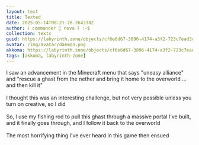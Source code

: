 ```yaml
---
layout: text
title: Texted
date: 2025-05-14T08:21:28.264338Z
author: ⸸ commander ░ nova ⸸ :~$
collection: texts
guid: https://labyrinth.zone/objects/cf6e6d67-3896-4174-a3f2-723c7ead3cca
avatar: /img/avatar/daemon.png
akkoma: https://labyrinth.zone/objects/cf6e6d67-3896-4174-a3f2-723c7ead3cca
tags: [akkoma, labyrinth-zone]
---
```


<p>I saw an advancement in the Minecraft menu that says "uneasy alliance" and "rescue a ghast from the nether and bring it home to the overworld ... and then kill it"<br><br>I thought this was an interesting challenge, but not very possible unless you turn on creative, so I did<br><br>So, I use my fishing rod to pull this ghast through a massive portal I've built, and it finally goes through, and I follow it back to the overworld<br><br>The most horrifying thing I've ever heard in this game then ensued</p>
